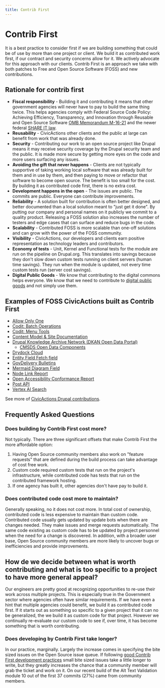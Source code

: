 ```yaml
---
title: Contrib First
---
```


# Contrib First

It is a best practice to consider first if we are building something that could be of use by more than one project or client. We build it as contributed work first, if our contract and security concerns allow for it. We actively advocate for this approach with our clients. Contrib First is an approach we take with both patches to Free and Open Source Software (FOSS) and new contributions.

## Rationale for contrib first

-   **Fiscal responsibility** - Building it and contributing it means that other government agencies will never have to pay to build the same thing twice. This helps agencies comply with Federal Source Code Policy: Achieving Efficiency, Transparency, and Innovation through Reusable and Open Source Software [OMB Memorandum M-16-21](https://obamawhitehouse.archives.gov/sites/default/files/omb/memoranda/2016/m_16_21.pdf) and the newer federal [SHARE IT law](https://www.congress.gov/bill/118th-congress/house-bill/9566).
-   **Reusability** - CivicActions other clients and the public at large can benefit from work that was already done.
-   **Security** - Contributing our work to an open source project like Drupal means it may receive security coverage by the Drupal security team and the public. It is made more secure by getting more eyes on the code and more users surfacing any issues.
-   **Avoiding the gift that never happens** - Clients are not typically supportive of taking working local software that was already built for them and in use by them, and then paying to move or refactor that software to become open source. The benefit is too small for the cost. By building it as contributed code first, there is no extra cost.
-   **Development happens in the open** - The issues are public. The commits are public. Everyone can contribute improvements.
-   **Reliability** - A solution built for contribution is often better designed, and better documented than a local solution meant to "just get it done". By putting our company and personal names on it publicly we commit to a quality product. Releasing a FOSS solution also increases the number of testers and edge cases that can surface and reduce bugs in the code.
-   **Scalability** - Contributed FOSS is more scalable than one-off solutions and can grow with the power of the FOSS community.
-   **Visibility** - CivicActions, our developers and clients earn positive representation as technology leaders and contributors.
-   **Economy of tests** - Unit, Kernel and Functional tests for the module are run on the pipeline on Drupal.org. This translates into savings because they don't slow down custom tests running on client servers (human time savings). They run when the module is updated, not every time custom tests run (server cost savings).
-   **Digital Public Goods** - We know that contributing to the digital commons helps everyone. We know that we need to contribute to [digital public goods](https://en.wikipedia.org/wiki/Digital_public_goods) and not simply use them.

## Examples of FOSS CivicActions built as Contrib First

-   [Allow Only One](https://www.drupal.org/project/allow_only_one)
-   [Codit: Batch Operations](https://www.drupal.org/project/codit_batch_operations)
-   [Codit: Menu Tools](https://www.drupal.org/project/codit_menu_tools)
-   [Content Model & Site Documentation](https://www.drupal.org/project/content_model_documentation)
-   [Drupal Knowledge Archive Network (DKAN Open Data Portal)](https://github.com/GetDKAN/dkan)
    -   [CMSDS Open Data Components](https://github.com/GetDKAN/cmsds-open-data-components)
-   [Drydock Cloud](https://github.com/drydockcloud)
-   [Entity Field Fetch field](https://www.drupal.org/project/entity_field_fetch)
-   [GovDelivery Bulletins](https://www.drupal.org/project/govdelivery_bulletins)
-   [Mermaid Diagram Field](https://www.drupal.org/project/mermaid_diagram_field)
-   [Node Link Report](https://www.drupal.org/project/node_link_report)
-   [Open Accessibility Conformance Report](https://github.com/GSA/openacr)
-   [Post API](https://www.drupal.org/project/post_api)
-   [Vertex AI Search](https://www.drupal.org/project/vertex_ai_search)

See more of [CivicActions Drupal contributions](https://drupal.org/civicactions).

## Frequently Asked Questions
<!--lint disable maximum-heading-length-->
### Does building by Contrib First cost more?

Not typically. There are three significant offsets that make Contrib First the more affordable option:

1. Having Open Source community members also work on "feature requests" that are defined during the build process can take advantage of cost free work.
2. Custom code required custom tests that run on the project's infrastructure, while contributed code has tests that run on the contributed framework hosting.
3. If one agency has built it, other agencies don't have pay to build it.

### Does contributed code cost more to maintain?

Generally speaking, no it does not cost more. In total cost of ownership, contributed code is less expensive to maintain than custom code. Contributed code usually gets updated by update bots when there are changes needed. They make issues and merge requests automatically. The same code existing as custom code has to be updated by project personnel when the need for a change is discovered. In addition, with a broader user base, Open Source community members are more likely to uncover bugs or inefficiencies and provide improvements.


## How de we decide between what is worth contributing and what is too specific to a project to have more general appeal?


Our engineers are pretty good at recognizing opportunities to re-use their work across multiple projects. This is especially true in the Government sector where agencies often have similar requirements. If we have even a hint that multiple agencies could benefit, we build it as contributed code first. If it starts out as something so specific to a given project that it can no be generalized, the we build it as custom code for that project. However we continually re-evaluate our custom code to see if, over time, it has become something that is worth contributing.

### Does developing by Contrib First take longer?

In our practice, marginally. Largely the increase comes in specifying the bite sized issues on the Open Source issue queue. If following [good Contrib First development practices](../../practice-areas/engineering/drupal/drupal-contrib-first-module-development.md) small bite sized issues take a little longer to write, but they greatly increases the chance that a community member will grab the ticket and work on it. On our recent build of the Alt Text Validation module 10 out of the first 37 commits (27%) came from community members.

<!--lint enable maximum-heading-length-->
